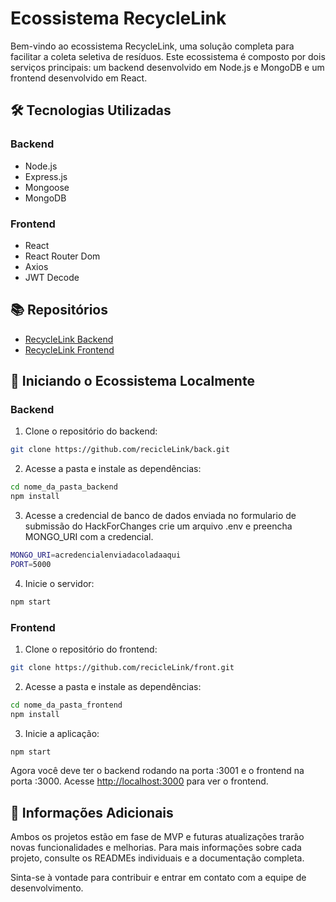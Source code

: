 # Ecossistema RecycleLink

Bem-vindo ao ecossistema RecycleLink, uma solução completa para facilitar a coleta seletiva de resíduos. Este ecossistema é composto por dois serviços principais: um backend desenvolvido em Node.js e MongoDB e um frontend desenvolvido em React.

## 🛠️ Tecnologias Utilizadas

### Backend
- Node.js
- Express.js
- Mongoose
- MongoDB

### Frontend
- React
- React Router Dom
- Axios
- JWT Decode

## 📚 Repositórios

- [RecycleLink Backend](https://github.com/recicleLink/back)
- [RecycleLink Frontend](https://github.com/recicleLink/front)

## 🚀 Iniciando o Ecossistema Localmente

### Backend

1. Clone o repositório do backend:
```bash
git clone https://github.com/recicleLink/back.git
```
2. Acesse a pasta e instale as dependências:
```bash
cd nome_da_pasta_backend
npm install
```
3. Acesse a credencial de banco de dados enviada no formulario de submissão do HackForChanges crie um arquivo .env e preencha MONGO_URI com a credencial.
```bash
MONGO_URI=acredencialenviadacoladaaqui
PORT=5000
```

4. Inicie o servidor:
```bash
npm start
```

### Frontend

1. Clone o repositório do frontend:
```bash
git clone https://github.com/recicleLink/front.git
```
2. Acesse a pasta e instale as dependências:
```bash
cd nome_da_pasta_frontend
npm install
```
3. Inicie a aplicação:
```bash
npm start
```

Agora você deve ter o backend rodando na porta :3001 e o frontend na porta :3000. Acesse <http://localhost:3000> para ver o frontend.

## 📌 Informações Adicionais

Ambos os projetos estão em fase de MVP e futuras atualizações trarão novas funcionalidades e melhorias. Para mais informações sobre cada projeto, consulte os READMEs individuais e a documentação completa.

Sinta-se à vontade para contribuir e entrar em contato com a equipe de desenvolvimento.
